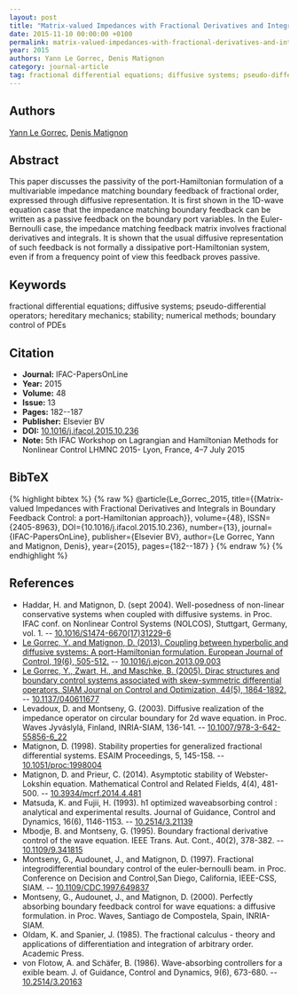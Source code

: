 ```yaml
---
layout: post
title: "Matrix-valued Impedances with Fractional Derivatives and Integrals in Boundary Feedback Control: a port-Hamiltonian approach"
date: 2015-11-10 00:00:00 +0100
permalink: matrix-valued-impedances-with-fractional-derivatives-and-integrals-in-boundary-feedback-control-a-port-hamiltonian-approach
year: 2015
authors: Yann Le Gorrec, Denis Matignon
category: journal-article
tag: fractional differential equations; diffusive systems; pseudo-differential operators; hereditary mechanics; stability; numerical methods; boundary control of PDEs
---
```

 
## Authors
[Yann Le Gorrec](authors/yann-le-gorrec), [Denis Matignon](authors/denis-matignon)
 
## Abstract
This paper discusses the passivity of the port-Hamiltonian formulation of a multivariable impedance matching boundary feedback of fractional order, expressed through diffusive representation. It is first shown in the 1D-wave equation case that the impedance matching boundary feedback can be written as a passive feedback on the boundary port variables. In the Euler-Bernoulli case, the impedance matching feedback matrix involves fractional derivatives and integrals. It is shown that the usual diffusive representation of such feedback is not formally a dissipative port-Hamiltonian system, even if from a frequency point of view this feedback proves passive.
 
## Keywords
fractional differential equations; diffusive systems; pseudo-differential operators; hereditary mechanics; stability; numerical methods; boundary control of PDEs
 
## Citation
- **Journal:** IFAC-PapersOnLine
- **Year:** 2015
- **Volume:** 48
- **Issue:** 13
- **Pages:** 182--187
- **Publisher:** Elsevier BV
- **DOI:** [10.1016/j.ifacol.2015.10.236](https://doi.org/10.1016/j.ifacol.2015.10.236)
- **Note:** 5th IFAC Workshop on Lagrangian and Hamiltonian Methods for Nonlinear Control LHMNC 2015- Lyon, France, 4–7 July 2015
 
## BibTeX
{% highlight bibtex %}
{% raw %}
@article{Le_Gorrec_2015,
  title={{Matrix-valued Impedances with Fractional Derivatives and Integrals in Boundary Feedback Control: a port-Hamiltonian approach}},
  volume={48},
  ISSN={2405-8963},
  DOI={10.1016/j.ifacol.2015.10.236},
  number={13},
  journal={IFAC-PapersOnLine},
  publisher={Elsevier BV},
  author={Le Gorrec, Yann and Matignon, Denis},
  year={2015},
  pages={182--187}
}
{% endraw %}
{% endhighlight %}
 
## References
- Haddar, H. and Matignon, D. (sept 2004). Well-posedness of non-linear conservative systems when coupled with diffusive systems. in Proc. IFAC conf. on Nonlinear Control Systems (NOLCOS), Stuttgart, Germany, vol. 1. -- [10.1016/S1474-6670(17)31229-6](https://doi.org/10.1016/S1474-6670(17)31229-6)
- [Le Gorrec, Y. and Matignon, D. (2013). Coupling between hyperbolic and diffusive systems: A port-Hamiltonian formulation. European Journal of Control, 19(6), 505-512.](coupling-between-hyperbolic-and-diffusive-systems-a-port-hamiltonian-formulation) -- [10.1016/j.ejcon.2013.09.003](https://doi.org/10.1016/j.ejcon.2013.09.003)
- [Le Gorrec, Y., Zwart, H., and Maschke, B. (2005). Dirac structures and boundary control systems associated with skew-symmetric differential operators. SIAM Journal on Control and Optimization, 44(5), 1864-1892.](dirac-structures-and-boundary-control-systems-associated-with-skew-symmetric-differential-operators) -- [10.1137/040611677](https://doi.org/10.1137/040611677)
- Levadoux, D. and Montseny, G. (2003). Diffusive realization of the impedance operator on circular boundary for 2d wave equation. in Proc. Waves Jyváslylá, Finland, INRIA-SIAM, 136-141. -- [10.1007/978-3-642-55856-6_22](https://doi.org/10.1007/978-3-642-55856-6_22)
- Matignon, D. (1998). Stability properties for generalized fractional differential systems. ESAIM Proceedings, 5, 145-158. -- [10.1051/proc:1998004](https://doi.org/10.1051/proc:1998004)
- Matignon, D. and Prieur, C. (2014). Asymptotic stability of Webster-Lokshin equation. Mathematical Control and Related Fields, 4(4), 481-500. -- [10.3934/mcrf.2014.4.481](https://doi.org/10.3934/mcrf.2014.4.481)
- Matsuda, K. and Fujii, H. (1993). h1 optimized waveabsorbing control : analytical and experimental results. Journal of Guidance, Control and Dynamics, 16(6), 1146-1153. -- [10.2514/3.21139](https://doi.org/10.2514/3.21139)
- Mbodje, B. and Montseny, G. (1995). Boundary fractional derivative control of the wave equation. IEEE Trans. Aut. Cont., 40(2), 378-382. -- [10.1109/9.341815](https://doi.org/10.1109/9.341815)
- Montseny, G., Audounet, J., and Matignon, D. (1997). Fractional integrodifferential boundary control of the euler-bernoulli beam. in Proc. Conference on Decision and Control,San Diego, California, IEEE-CSS, SIAM. -- [10.1109/CDC.1997.649837](https://doi.org/10.1109/CDC.1997.649837)
- Montseny, G., Audounet, J., and Matignon, D. (2000). Perfectly absorbing boundary feedback control for wave equations: a diffusive formulation. in Proc. Waves, Santiago de Compostela, Spain, INRIA-SIAM.
- Oldam, K. and Spanier, J. (1985). The fractional calculus - theory and applications of differentiation and integration of arbitrary order. Academic Press.
- von Flotow, A. and Schäfer, B. (1986). Wave-absorbing controllers for a exible beam. J. of Guidance, Control and Dynamics, 9(6), 673-680. -- [10.2514/3.20163](https://doi.org/10.2514/3.20163)

